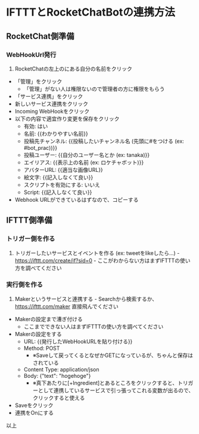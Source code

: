 # IFTTTとRocketChatBotの連携方法
## RocketChat側準備
### WebHookUrl発行
  1. RocketChatの左上のにある自分の名前をクリック
  - 「管理」をクリック
    - 「管理」がない人は権限ないので管理者の方に権限をもらう
  - 「サービス連携」をクリック
  - 新しいサービス連携をクリック
  - Incoming WebHookをクリック
  - 以下の内容で適宜作り変更を保存をクリック
    - 有効: はい
    - 名前: {{わかりやすい名前}}
    - 投稿先チャンネル: {{投稿したいチャンネル名 (先頭に#をつける (ex: #bot_prac))}}
    - 投稿ユーザー: {{自分のユーザー名とか (ex: tanaka)}}
    - エイリアス: {{表示上の名前 (ex: ロケチャボット)}}
    - アバターURL: {{適当な画像URL}}
    - 絵文字: {{記入しなくて良い}}
    - スクリプトを有効にする: いいえ
    - Script: {{記入しなくて良い}}
  - Webhook URLができているはずなので、コピーする

## IFTTT側準備
### トリガー側を作る
  1. トリガーしたいサービスとイベントを作る (ex: tweetをlikeしたら...)
    - https://ifttt.com/create/if?sid=0
    - ここがわからない方はまずIFTTTの使い方を調べてください

### 実行側を作る
  1. Makerというサービスと連携する
    - Searchから検索するか、https://ifttt.com/maker 直接飛んでください
  - Makerの設定まで漕ぎ付ける
    - ここまでできない人はまずIFTTTの使い方を調べてください
  - Makerの設定をする
    - URL: {{発行したWebHookURLを貼り付ける}}
    - Method: POST
      - ※Saveして戻ってくるとなぜかGETになっているが、ちゃんと保存はされている
    - Content Type: application/json
    - Body: {"text": "hogehoge"}
      - ※真下あたりに[+Ingredient]とあるところをクリックすると、トリガーとして連携しているサービスで引っ張ってこれる変数が出るので、クリックすると使える
  - Saveをクリック
  - 連携をOnにする

以上
